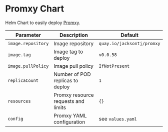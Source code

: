 # Promxy Chart

Helm Chart to easily deploy [Promxy](https://github.com/jacksontj/promxy).

| Parameter | Description | Default |
| --------- | ----------- | ------- |
| `image.repository` | Image repository | `quay.io/jacksontj/promxy` |
| `image.tag`        | Image tag to deploy | `v0.0.58` |
| `image.pullPolicy` | Image pull policy | `IfNotPresent` |
| `replicaCount`     | Number of POD replicas to deploy | `1` |
| `resources`        | Promxy resource requests and limits | `{}` |
| `config`           | Promxy YAML configuration | see `values.yaml` |
